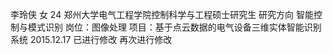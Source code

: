 李玲侠 女 24  郑州大学电气工程学院控制科学与工程硕士研究生 研究方向 智能控制与模式识别
岗位：图像处理
项目：基于点云数据的电气设备三维实体智能识别系统
2015.12.17 
已进行修改
再次进行修改


